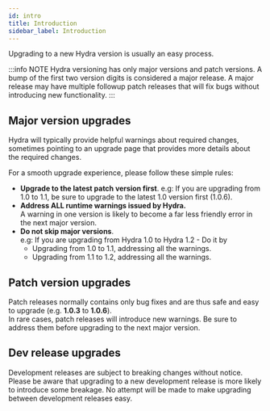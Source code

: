 ```yaml
---
id: intro
title: Introduction
sidebar_label: Introduction
---
```


Upgrading to a new Hydra version is usually an easy process.


:::info NOTE
Hydra versioning has only major versions and patch versions. A bump of the first two version digits is considered a major release.
A major release may have multiple followup patch releases that will fix bugs without introducing new functionality.
:::


## Major version upgrades
Hydra will typically provide helpful warnings about required changes, sometimes pointing to an upgrade page that provides more details about the required changes.

For a smooth upgrade experience, please follow these simple rules:
- **Upgrade to the latest patch version first**.
  e.g: If you are upgrading from 1.0 to 1.1, be sure to upgrade to the latest 1.0 version first (1.0.6).
- **Address ALL runtime warnings issued by Hydra.**  
  A warning in one version is likely to become a far less friendly error in the next major version.
- **Do not skip major versions**.  
  e.g: If you are upgrading from Hydra 1.0 to Hydra 1.2 - Do it by
  - Upgrading from 1.0 to 1.1, addressing all the warnings.
  - Upgrading from 1.1 to 1.2, addressing all the warnings.

## Patch version upgrades
Patch releases normally contains only bug fixes and are thus safe and easy to upgrade (e.g. **1.0.3** to **1.0.6**).  
In rare cases, patch releases will introduce new warnings. Be sure to address them before upgrading to the next major version.

## Dev release upgrades
Development releases are subject to breaking changes without notice. Please be aware that upgrading to a new development release
is more likely to introduce some breakage. No attempt will be made to make upgrading between development releases easy.
